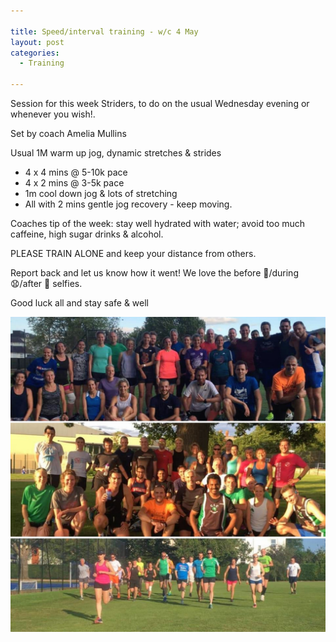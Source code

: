 ```yaml
---

title: Speed/interval training - w/c 4 May
layout: post
categories:
  - Training
  
---
```


Session for this week Striders, to do on the usual Wednesday evening or whenever you wish!.

Set by coach Amelia Mullins

Usual 1M warm up jog, dynamic stretches & strides
* 4 x 4 mins @ 5-10k pace
* 4 x 2 mins @ 3-5k pace
* 1m cool down jog & lots of stretching
* All with 2 mins gentle jog recovery - keep moving.

Coaches tip of the week: stay well hydrated with water; avoid too much caffeine, high sugar drinks & alcohol.

PLEASE TRAIN ALONE and keep your distance from others.

Report back and let us know how it went! We love the before 😬/during 😧/after 🤢 selfies.

Good luck all and stay safe & well

![CLC Striders speed training](/images/2020/05/2020-05-04-Speed-training.jpg "CLC Striders speed training")
